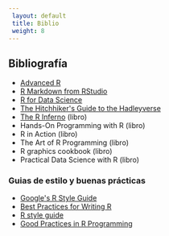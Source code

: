 ```yaml
---
 layout: default
 title: Biblio
 weight: 8
---
```



## Bibliografía

-   [Advanced R](http://adv-r.had.co.nz/)
-   [R Markdown from RStudio](http://rmarkdown.rstudio.com/lesson-1.html)
-   [R for Data Science](http://r4ds.had.co.nz/index.html)
-   [The Hitchhiker's Guide to the Hadleyverse](http://adolfoalvarez.cl/the-hitchhikers-guide-to-the-hadleyverse/)
-   [The R Inferno](http://www.burns-stat.com/documents/books/the-r-inferno/) (libro)
-   Hands-On Programming with R (libro)
-   R in Action (libro)
-   The Art of R Programming (libro)
-   R graphics cookbook (libro)
-   Practical Data Science with R (libro)


### Guias de estilo y buenas prácticas

-   [Google's R Style Guide](https://google.github.io/styleguide/Rguide.xml)
-   [Best Practices for Writing R](https://swcarpentry.github.io/r-novice-inflammation/06-best-practices-R/)
-   [R style guide](http://stat405.had.co.nz/r-style.html)
-   [Good Practices in R Programming](https://www.google.com.ar/url?sa=t&rct=j&q=&esrc=s&source=web&cd=1&ved=0ahUKEwiLlqyBtKXTAhVKkpAKHUUJC_gQFggiMAA&url=https%253A%252F%252Fstat.ethz.ch%252FTeaching%252Fmaechler%252FR%252FuseR_2014%252FMaechler-2014-pr.pdf&usg=AFQjCNFHw5c2_iUWOkPiQV6wFqLGi7vdKw&sig2=K2BnXLKpXG0lCSQt1HrS3Q)

